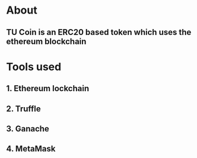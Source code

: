 # About

## TU Coin is an ERC20 based token which uses the ethereum blockchain

# Tools used

## 1. Ethereum lockchain

## 2. Truffle

## 3. Ganache

## 4. MetaMask
